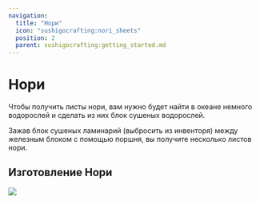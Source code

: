 ```yaml
---
navigation:
  title: "Нори"
  icon: "sushigocrafting:nori_sheets"
  position: 2
  parent: sushigocrafting:getting_started.md
---
```


# Нори

Чтобы получить листы нори, вам нужно будет найти в океане немного водорослей и сделать из них блок сушеных водорослей. 

Зажав блок сушеных ламинарий (выбросить из инвенторя) между железным блоком с помощью поршня, вы получите несколько листов нори.

## Изготовление Нори



![](nori.png)

